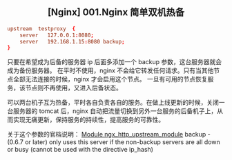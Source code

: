 ## <center>**[Nginx] 001.Nginx 简单双机热备**</center>

```conf
upstream  testproxy  {
    server   127.0.0.1:8080;
    server   192.168.1.15:8080 backup;
}
```

只要在希望成为后备的服务器 ip 后面多添加一个 backup 参数，这台服务器就会成为备份服务器。
在平时不使用，nginx 不会给它转发任何请求。只有当其他节点全部无法连接的时候，nginx 才会启用这个节点。
一旦有可用的节点恢复服务，该节点则不再使用，又进入后备状态。

可以两台机子互为热备，平时各自负责各自的服务。在做上线更新的时候，关闭一台服务器的 tomcat 后，nginx 自动把流量切换到另外一台服务的后备机子上，从而实现无痛更新，保持服务的持续性，提高服务的可靠性。

关于这个参数的官档说明：
[Module ngx_http_upstream_module](http://wiki.nginx.org/NginxHttpUpstreamModule)
backup - (0.6.7 or later) only uses this server if the non-backup servers are all down or busy (cannot be used with the directive ip_hash)
